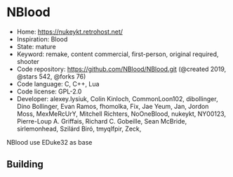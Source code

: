 # NBlood

- Home: https://nukeykt.retrohost.net/
- Inspiration: Blood
- State: mature
- Keyword: remake, content commercial, first-person, original required, shooter
- Code repository: https://github.com/NBlood/NBlood.git (@created 2019, @stars 542, @forks 76)
- Code language: C, C++, Lua
- Code license: GPL-2.0
- Developer: alexey.lysiuk, Colin Kinloch, CommonLoon102, dibollinger, Dino Bollinger, Evan Ramos, fhomolka, Fix, Jae Yeum, Jan, Jordon Moss, MexMeRcUrY, Mitchell Richters, NoOneBlood, nukeykt, NY00123, Pierre-Loup A. Griffais, Richard C. Gobeille, Sean McBride, sirlemonhead, Szilárd Biró, tmyqlfpir, Zeck, ‮

NBlood use EDuke32 as base

## Building
